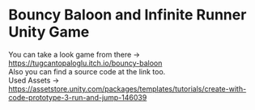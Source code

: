 # Bouncy Baloon and Infinite Runner Unity Game
You can take a look game from there -> https://tugcantopaloglu.itch.io/bouncy-baloon  
Also you can find a source code at the link too.  
Used Assets -> https://assetstore.unity.com/packages/templates/tutorials/create-with-code-prototype-3-run-and-jump-146039  
